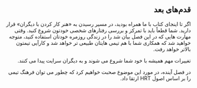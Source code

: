 <div dir="rtl">

## قدم‌های بعد
اگر تا اینجای کتاب با ما همراه بودید، در مسیر رسیدن به 
«هنر کار کردن با دیگران»
قرار دارید. شما قطعاً باید با تمرکز و بررسی رفتارهای شخصی خودتون شروع کنید. وقتی مهارت هایی که در این فصل بیان شد را در زندگی روزمره خودتان استفاده کنید، متوجه خواهید شد که همکاری شما با هم تیمی هایتان طبیعی تر خواهد شد و کارآیی تیمتون بالاتر خواهد رفت. 

تغییرات مهم همیشه با خود شما شروع می شوند و به دیگران سرایت پیدا می کنند. 

 در فصل آینده، در مورد این موضوع صحبت خواهیم کرد که چطور می توان فرهنگ تیمی را بر اساس اصول HRT
ارتقا داد. 

</div>
